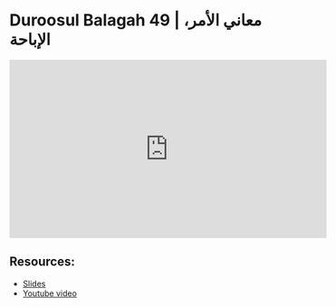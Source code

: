 # Duroosul Balagah 49 | معاني الأمر، الإباحة
                
<iframe width="560" height="315" src="https://www.youtube-nocookie.com/embed/h1U_yoEqlpw?start=0" frameborder="0" allow="accelerometer; autoplay; encrypted-media; gyroscope; picture-in-picture" allowfullscreen="allowfullscreen">
</iframe><BR>

## Resources:
- [Slides](https://github.com/arshare/resources_balagha_pdfs)
- [Youtube video](https://www.youtube.com/watch?v=h1U_yoEqlpw&list=PLzn0qdi6JpdvvXVuJ7kIusNquSxeyKJvc)


